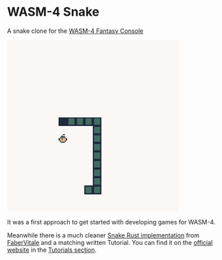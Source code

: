 WASM-4 Snake
====

A snake clone for the [WASM-4 Fantasy Console](https://wasm4.org/)

![Screenshot](./screenshot.png)

It was a first approach to get started with developing games for WASM-4.

Meanwhile there is a much cleaner [Snake Rust implementation](https://github.com/FaberVitale/snake-w4-rs) from [FaberVitale](https://github.com/FaberVitale) and a matching written Tutorial. You can find it on the [official website](https://wasm4.org/) in the [Tutorials section](https://wasm4.org/docs/tutorials/snake/setup-project/?code-lang=rust).